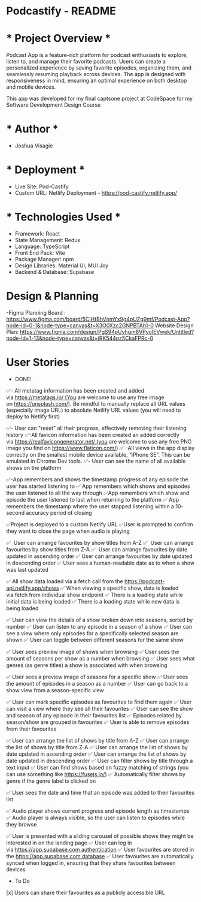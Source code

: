 # **Podcastify - README**

# * Project Overview *
Podcast App is a feature-rich platform for podcast enthusiasts to explore, listen to, and manage their favorite podcasts. Users can create a personalized experience by saving favorite episodes, organizing them, and seamlessly resuming playback across devices. The app is designed with responsiveness in mind, ensuring an optimal experience on both desktop and mobile devices.

This app was developed for my final captsone project at CodeSpace for my Software Development Design Course

# * Author *
- Joshua Visagie

# * Deployment *
- Live Site: Pod-Castify 
- Custom URL: Netlify Deployment - https://pod-castify.netlify.app/

# * Technologies Used *
- Framework: React
- State Management: Redux
- Language: TypeScript
- Front End Pack: Vite
- Package Manager: npm
- Design Libraries: Material UI, MUI Joy
- Backend & Database: Supabase

# Design & Planning
-Figma Planning Board : https://www.figma.com/board/5CIHtBhVnmYx9g4pUZg9mf/Podcast-App?node-id=0-1&node-type=canvas&t=X3O0Xzc2GNPBTAh1-0
Website Design Plan: https://www.figma.com/design/PgS94pUvhgm8VPyoIEVwek/Untitled?node-id=1-13&node-type=canvas&t=jRK544pz5CkaFPRc-0

# User Stories

- DONE!

✅- All metatag information has been created and added via https://metatags.io/ (You are welcome to use any free image on https://unsplash.com/). Be mindful to manually replace all URL values (especially image URL) to absolute Netlify URL values (you will need to deploy to Netlify first)

✅- User can "reset" all their progress, effectively removing their listening history
✅-All favicon information has been created an added correctly via https://realfavicongenerator.net/ (you are welcome to use any free PNG image you find on https://www.flaticon.com/)
✅ -All views in the app display correctly on the smallest mobile device available, “iPhone SE”. This can be emulated in Chrome Dev tools.
✅- User can see the name of all available shows on the platform 


✅-App remembers and shows the timestamp progress of any episode the user has started listening to
✅ App remembers which shows and episodes the user listened to all the way through
✅App remembers which show and episode the user listened to last when returning to the platform
✅ App remembers the timestamp where the user stopped listening within a 10-second accuracy period of closing

✅Project is deployed to a custom Netlify URL
✅User is prompted to confirm they want to close the page when audio is playing

✅  User can arrange favourites by show titles from A-Z
✅  User can arrange favourites by show titles from Z-A
✅  User can arrange favourites by date updated in ascending order
✅ User can arrange favourites by date updated in descending order
✅ User sees a human-readable date as to when a show was last updated

✅ All show data loaded via a fetch call from the https://podcast-api.netlify.app/shows
✅ When viewing a specific show, data is loaded via fetch from individual show endpoint
✅ There is a loading state while initial data is being loaded
✅ There is a loading state while new data is being loaded

✅ User can view the details of a show broken down into seasons, sorted by number
✅ User can listen to any episode in a season of a show
✅ User can see a view where only episodes for a specifically selected season are shown
✅ User can toggle between different seasons for the same show

✅ User sees preview image of shows when browsing
✅ User sees the amount of seasons per show as a number when browsing
✅ User sees what genres (as genre titles) a show is associated with when browsing

✅ User sees a preview image of seasons for a specific show
✅ User sees the amount of episodes in a season as a number
✅ User can go back to a show view from a season-specific view

✅ User can mark specific episodes as favourites to find them again
✅ User can visit a view where they see all their favourites
✅ User can see the show and season of any episode in their favourites list
✅ Episodes related by season/show are grouped in favourites
✅ User is able to remove episodes from their favourites

✅ User can arrange the list of shows by title from A-Z
✅ User can arrange the list of shows by title from Z-A
✅ User can arrange the list of shows by date updated in ascending order
✅ User can arrange the list of shows by date updated in descending order
✅ User can filter shows by title through a text input
✅ User can find shows based on fuzzy matching of strings (you can use something like https://fusejs.io/)
✅ Automatically filter shows by genre if the genre label is clicked on

✅ User sees the date and time that an episode was added to their favourites list

✅ Audio player shows current progress and episode length as timestamps
✅ Audio player is always visible, so the user can listen to episodes while they browse

✅ User is presented with a sliding carousel of possible shows they might be interested in on the landing page
✅ User can log in via https://app.supabase.com authentication
✅ User favourites are stored in the https://app.supabase.com database
✅ User favourites are automatically synced when logged in, ensuring that they share favourites between devices

 - To Do 

[x] Users can share their favourites as a publicly accessible URL